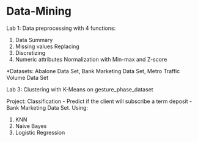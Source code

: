 # Data-Mining

Lab 1: Data preprocessing with 4 functions:
 1. Data Summary
 2. Missing values Replacing
 3. Discretizing
 4. Numeric attributes Normalization with Min-max and Z-score
 
*Datasets: Abalone Data Set, Bank Marketing Data Set, Metro Traffic Volume Data Set

Lab 3: Clustering with K-Means on gesture_phase_dataset

Project: Classification - Predict if the client will subscribe a term deposit - Bank Marketing Data Set. Using:
 1. KNN
 2. Naive Bayes
 3. Logistic Regression
